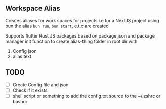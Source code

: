 ## Workspace Alias

Creates aliases for work spaces for projects i.e for a NextJS project using bun the alias `bun run`, `bun start`, e.t.c are created

Supports flutter
Rust
JS packages based on package.json and package manager
init function to create alias-thing folder in root dir with

1. Config json
2. alias text

## TODO

- [ ] Create Config file and json
- [ ] Check if it exists
- [ ] shell script or something to add the config.txt source to the ~/.zshrc or bashrc
